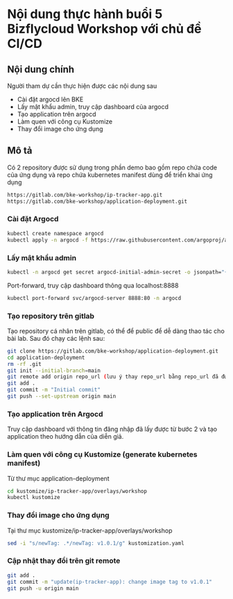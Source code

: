 # Nội dung thực hành buổi 5 Bizflycloud Workshop với chủ đề CI/CD

## Nội dung chính
Người tham dự cần thực hiện được các nội dung sau
- Cài đặt argocd lên BKE
- Lấy mật khẩu admin, truy cập dashboard của argocd
- Tạo application trên argocd
- Làm quen với công cụ Kustomize
- Thay đổi image cho ứng dụng

## Mô tả
Có 2 repository được sử dụng trong phần demo bao gồm repo chứa code của ứng dụng và repo chứa kubernetes manifest dùng để triển khai ứng dụng
```bash
https://gitlab.com/bke-workshop/ip-tracker-app.git
https://gitlab.com/bke-workshop/application-deployment.git
```

### Cài đặt Argocd

```bash
kubectl create namespace argocd
kubectl apply -n argocd -f https://raw.githubusercontent.com/argoproj/argo-cd/v2.9.3/manifests/install.yaml
```

### Lấy mật khẩu admin

```bash
kubectl -n argocd get secret argocd-initial-admin-secret -o jsonpath="{.data.password}" | base64 -d
```

Port-forward, truy cập dashboard thông qua localhost:8888

```bash
kubectl port-forward svc/argocd-server 8888:80 -n argocd
```

### Tạo repository trên gitlab
Tạo repository cá nhân trên gitlab, có thể để public để dễ dàng thao tác cho bài lab. Sau đó chạy các lệnh sau:
```bash
git clone https://gitlab.com/bke-workshop/application-deployment.git
cd application-deployment
rm -rf .git
git init --initial-branch=main
git remote add origin repo_url (lưu ý thay repo_url bằng repo_url đã được tạo ra trước đó, dử dụng https thay vì ssh nếu như chưa có ssh key)
git add .
git commit -m "Initial commit"
git push --set-upstream origin main
```

### Tạo application trên Argocd

Truy cập dashboard với thông tin đăng nhập đã lấy được từ bước 2 và tạo application theo hướng dẫn của diễn giả.

### Làm quen với công cụ Kustomize (generate kubernetes manifest)

Từ thư mục application-deployment

```bash
cd kustomize/ip-tracker-app/overlays/workshop
kubectl kustomize
```

### Thay đổi image cho ứng dụng

Tại thư mục kustomize/ip-tracker-app/overlays/workshop

```bash
sed -i "s/newTag: .*/newTag: v1.0.1/g" kustomization.yaml
```

### Cập nhật thay đổi trên git remote

```bash
git add .
git commit -m "update(ip-tracker-app): change image tag to v1.0.1"
git push -u origin main
```